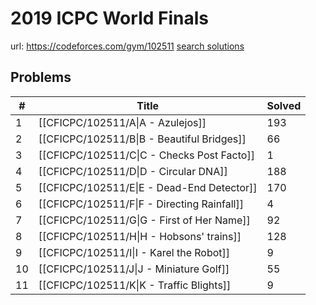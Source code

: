 # 2019 ICPC World Finals

url: https://codeforces.com/gym/102511
[search solutions](https://www.google.com/search?q=Solution+OR+題解+2019+ICPC+World+Finals)

## Problems

| # | Title | Solved |
| --- | --- | --- |
|1|[[CFICPC/102511/A\|A - Azulejos]]|193|
|2|[[CFICPC/102511/B\|B - Beautiful Bridges]]|66|
|3|[[CFICPC/102511/C\|C - Checks Post Facto]]|1|
|4|[[CFICPC/102511/D\|D - Circular DNA]]|188|
|5|[[CFICPC/102511/E\|E - Dead-End Detector]]|170|
|6|[[CFICPC/102511/F\|F - Directing Rainfall]]|4|
|7|[[CFICPC/102511/G\|G - First of Her Name]]|92|
|8|[[CFICPC/102511/H\|H - Hobsons' trains]]|128|
|9|[[CFICPC/102511/I\|I - Karel the Robot]]|9|
|10|[[CFICPC/102511/J\|J - Miniature Golf]]|55|
|11|[[CFICPC/102511/K\|K - Traffic Blights]]|9|

